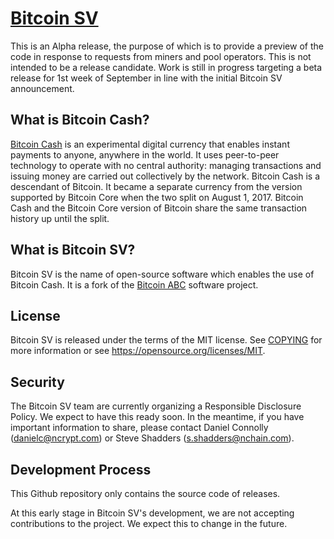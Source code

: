 [Bitcoin SV](https://www.bitcoinsv.io)
===========

This is an Alpha release, the purpose of which is to provide a preview of the code in response to requests from 
miners and pool operators. This is not intended to be a release candidate. Work is still in progress targeting a 
beta release for 1st week of September in line with the initial Bitcoin SV announcement.

What is Bitcoin Cash?
---------------------

[Bitcoin Cash](https://www.bitcoincash.org/) is an experimental digital
currency that enables instant payments to anyone, anywhere in the world. It
uses peer-to-peer technology to operate with no central authority: managing
transactions and issuing money are carried out collectively by the network.
Bitcoin Cash is a descendant of Bitcoin. It became a separate currency from
the version supported by Bitcoin Core when the two split on August 1, 2017.
Bitcoin Cash and the Bitcoin Core version of Bitcoin share the same
transaction history up until the split.

What is Bitcoin SV?
--------------------

Bitcoin SV is the name of open-source software which enables the use of
Bitcoin Cash. It is a fork of the [Bitcoin ABC](https://bitcoinabc.org)
software project.

License
-------

Bitcoin SV is released under the terms of the MIT license. See
[COPYING](COPYING) for more information or see
https://opensource.org/licenses/MIT.

Security
--------
The Bitcoin SV team are currently organizing a Responsible Disclosure Policy.
We expect to have this ready soon. In the meantime, if you have important 
information to share, please contact Daniel Connolly (danielc@ncrypt.com)
or Steve Shadders (s.shadders@nchain.com).

Development Process
-------------------

This Github repository only contains the source code of releases.

At this early stage in Bitcoin SV's development, we are not accepting contributions
to the project. We expect this to change in the future.
